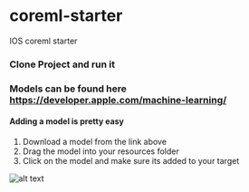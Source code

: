 # coreml-starter
IOS coreml starter

### Clone Project and run it 

### Models can be found here https://developer.apple.com/machine-learning/

#### Adding a model is pretty easy 

1. Download a model from the link above
1. Drag the model into your resources folder 
1. Click on the model and make sure its added to your target 

![alt text](http://g.recordit.co/udHRgNMo76.gif "1")


